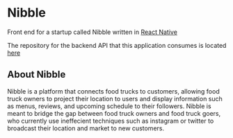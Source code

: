 # Nibble
Front end for a startup called Nibble written in [React Native](https://github.com/facebook/react-native)

The repository for the backend API that this application consumes is located [here](https://github.com/cchyung/nibble-backend)

## About Nibble
Nibble is a platform that connects food trucks to customers, allowing food truck owners to project their location to users and display information such as menus, reviews, and upcoming schedule to their followers. Nibble is meant to bridge the gap between food truck owners and food truck goers, who currently use ineffecient techniques such as instagram or twitter to broadcast their location and market to new customers.
